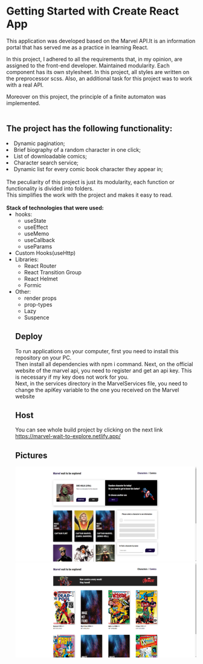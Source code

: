 # Getting Started with Create React App

This application was developed based on the Marvel API.It is an information portal that has served me as a practice in learning React.<br/>

In this project, I adhered to all the requirements that, in my opinion, are assigned to the front-end developer.
Maintained modularity. Each component has its own stylesheet. In this project, all styles are written on the preprocessor scss.
Also, an additional task for this project was to work with a real API.

Moreover on this project, the principle of a finite automaton was implemented.<br/><br/>
## The project has the following functionality:
<li>Dynamic pagination;
<li>Brief biography of a random character in one click;
<li>List of downloadable comics;
<li>Character search service;
<li>Dynamic list for every comic book character they appear in;<br/>
<br/>The peculiarity of this project is just its modularity, each function or functionality is divided into folders.<br/> This simplifies the work with the project and makes it easy to read.<br/>
<br/><b> Stack of technologies that were used:</b>
 
 <ul>
  <li>hooks:
    <ul>
      <li>useState
      <li>useEffect
      <li>useMemo
      <li>useCallback
      <li>useParams
    </ul>
   <li>Custom Hooks(useHttp)
   <li>Libraries:
     <ul>
       <li>React Router
       <li>React Transition Group
       <li>React Helmet 
       <li>Formic
     </ul>
   <li>Other:
      <ul>
        <li>render props
        <li>prop-types
        <li>Lazy
        <li>Suspence
      </ul>

## Deploy  
To run applications on your computer, first you need to install this repository on your PC.<br/>
Then install all dependencies with npm i command. Next, on the official website of the marvel api,
you need to register and get an api key. This is necessary if my key does not work for you.<br/>
Next, in the services directory in the MarvelServices file, you need to change the apiKey variable
to the one you received on the Marvel website<br/>
## Host
You can see whole build project by clicking on the next link<br/>
https://marvel-wait-to-explore.netlify.app/
## Pictures
<img src="https://github.com/Sentry11/media/raw/main/marvel.png" height="250"/>
<img src="https://github.com/Sentry11/media/raw/main/marvel-1.png" height="250"/>


